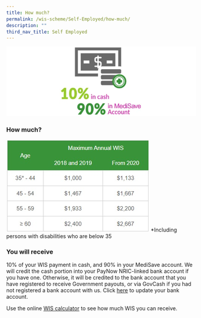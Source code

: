 ```yaml
---
title: How much?
permalink: /wis-scheme/Self-Employed/how-much/
description: ""
third_nav_title: Self Employed
---
```

![cash ma ratio](/images/WIS%20Scheme/WIS12.png)
### How much?
![sep quantum](/images/WIS%20Scheme/WIS20.jpeg)
*Including persons with disabilities who are below 35

### You will receive
10% of your WIS payment in cash, and 90% in your MediSave account. We will credit the cash portion into your PayNow NRIC-linked bank account if you have one. Otherwise, it will be credited to the bank account that you have registered to receive Government payouts, or via GovCash if you had not registered a bank account with us. Click [here](https://www.govpayouts.gov.sg/wf/workfare/payment-instructions) to update your bank account.

Use the online [WIS calculator](/wis-calculator-for-self-employed/) to see how much WIS you can receive.